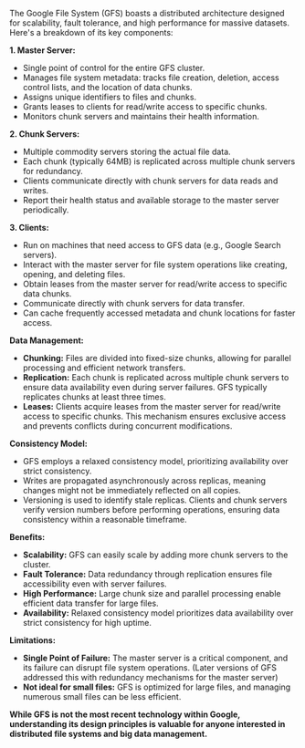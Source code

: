 The Google File System (GFS) boasts a distributed architecture designed for scalability, fault tolerance, and high performance for massive datasets. Here's a breakdown of its key components:

**1. Master Server:**

* Single point of control for the entire GFS cluster.
* Manages file system metadata: tracks file creation, deletion, access control lists, and the location of data chunks.
* Assigns unique identifiers to files and chunks.
* Grants leases to clients for read/write access to specific chunks.
* Monitors chunk servers and maintains their health information.

**2. Chunk Servers:**

* Multiple commodity servers storing the actual file data.
* Each chunk (typically 64MB) is replicated across multiple chunk servers for redundancy. 
* Clients communicate directly with chunk servers for data reads and writes.
* Report their health status and available storage to the master server periodically.

**3. Clients:**

*  Run on machines that need access to GFS data (e.g., Google Search servers).
* Interact with the master server for file system operations like creating, opening, and deleting files. 
* Obtain leases from the master server for read/write access to specific data chunks. 
* Communicate directly with chunk servers for data transfer. 
* Can cache frequently accessed metadata and chunk locations for faster access.

**Data Management:**

* **Chunking:** Files are divided into fixed-size chunks, allowing for parallel processing and efficient network transfers.
* **Replication:** Each chunk is replicated across multiple chunk servers to ensure data availability even during server failures. GFS typically replicates chunks at least three times.
* **Leases:** Clients acquire leases from the master server for read/write access to specific chunks. This mechanism ensures exclusive access and prevents conflicts during concurrent modifications.

**Consistency Model:**

* GFS employs a relaxed consistency model, prioritizing availability over strict consistency.
* Writes are propagated asynchronously across replicas, meaning changes might not be immediately reflected on all copies.
* Versioning is used to identify stale replicas. Clients and chunk servers verify version numbers before performing operations, ensuring data consistency within a reasonable timeframe.

**Benefits:**

* **Scalability:** GFS can easily scale by adding more chunk servers to the cluster.
* **Fault Tolerance:** Data redundancy through replication ensures file accessibility even with server failures.
* **High Performance:** Large chunk size and parallel processing enable efficient data transfer for large files.
* **Availability:** Relaxed consistency model prioritizes data availability over strict consistency for high uptime.

**Limitations:**

* **Single Point of Failure:** The master server is a critical component, and its failure can disrupt file system operations. (Later versions of GFS addressed this with redundancy mechanisms for the master server)
* **Not ideal for small files:** GFS is optimized for large files, and managing numerous small files can be less efficient. 

**While GFS is not the most recent technology within Google, understanding its design principles is valuable for anyone interested in distributed file systems and big data management.** 
